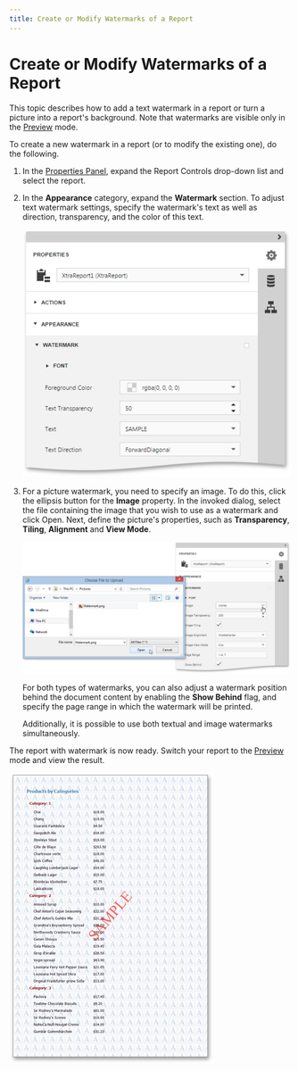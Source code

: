 ```yaml
---
title: Create or Modify Watermarks of a Report
---
```

# Create or Modify Watermarks of a Report
This topic describes how to add a text watermark in a report or turn a picture into a report's background. Note that watermarks are visible only in the [Preview](../../document-preview.md) mode.

To create a new watermark in a report (or to modify the existing one), do the following.
1. In the [Properties Panel](../../interface-elements/properties-panel.md), expand the Report Controls drop-down list and select the report.
2. In the **Appearance** category, expand the **Watermark** section. To adjust text watermark settings, specify the watermark's text as well as direction, transparency, and the color of this text.
	
	![eud-add-watermark-0](../../../../images/img119961.png)
3. For a picture watermark, you need to specify an image. To do this, click the ellipsis button for the **Image** property. In the invoked dialog, select the file containing the image that you wish to use as a watermark and click Open. Next, define the picture's properties, such as **Transparency**, **Tiling**, **Alignment** and **View Mode**.
	
	![eud-add-watermark-1](../../../../images/img119962.png)
	
	For both types of watermarks, you can also adjust a watermark position behind the document content by enabling the **Show Behind** flag, and specify the page range in which the watermark will be printed.
	
	Additionally, it is possible to use both textual and image watermarks simultaneously.

The report with watermark is now ready. Switch your report to the [Preview](../../document-preview.md) mode and view the result.

![eud-add-watermark-2](../../../../images/img119964.png)